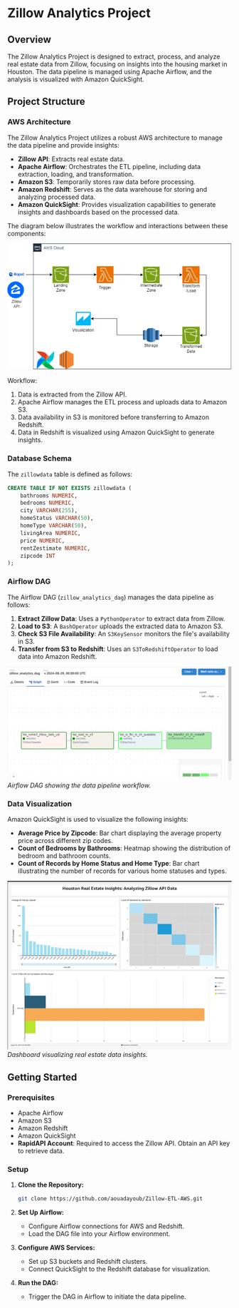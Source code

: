 # Zillow Analytics Project

## Overview

The Zillow Analytics Project is designed to extract, process, and analyze real estate data from Zillow, focusing on insights into the housing market in Houston. The data pipeline is managed using Apache Airflow, and the analysis is visualized with Amazon QuickSight.

## Project Structure

### AWS Architecture

The Zillow Analytics Project utilizes a robust AWS architecture to manage the data pipeline and provide insights:

- **Zillow API**: Extracts real estate data.
- **Apache Airflow**: Orchestrates the ETL pipeline, including data extraction, loading, and transformation.
- **Amazon S3**: Temporarily stores raw data before processing.
- **Amazon Redshift**: Serves as the data warehouse for storing and analyzing processed data.
- **Amazon QuickSight**: Provides visualization capabilities to generate insights and dashboards based on the processed data.

The diagram below illustrates the workflow and interactions between these components:

![AWS Architecture Schema](./img/aws_architecture.png)

Workflow:
1. Data is extracted from the Zillow API.
2. Apache Airflow manages the ETL process and uploads data to Amazon S3.
3. Data availability in S3 is monitored before transferring to Amazon Redshift.
4. Data in Redshift is visualized using Amazon QuickSight to generate insights.

### Database Schema

The `zillowdata` table is defined as follows:

```sql
CREATE TABLE IF NOT EXISTS zillowdata (
    bathrooms NUMERIC,
    bedrooms NUMERIC,
    city VARCHAR(255),
    homeStatus VARCHAR(50),
    homeType VARCHAR(50),
    livingArea NUMERIC,
    price NUMERIC,
    rentZestimate NUMERIC,
    zipcode INT
);
```

### Airflow DAG

The Airflow DAG (`zillow_analytics_dag`) manages the data pipeline as follows:

1. **Extract Zillow Data**: Uses a `PythonOperator` to extract data from Zillow.
2. **Load to S3**: A `BashOperator` uploads the extracted data to Amazon S3.
3. **Check S3 File Availability**: An `S3KeySensor` monitors the file's availability in S3.
4. **Transfer from S3 to Redshift**: Uses an `S3ToRedshiftOperator` to load data into Amazon Redshift.

![Airflow DAG](./img/dags_graph.png)
*Airflow DAG showing the data pipeline workflow.*

### Data Visualization

Amazon QuickSight is used to visualize the following insights:

- **Average Price by Zipcode**: Bar chart displaying the average property price across different zip codes.
- **Count of Bedrooms by Bathrooms**: Heatmap showing the distribution of bedroom and bathroom counts.
- **Count of Records by Home Status and Home Type**: Bar chart illustrating the number of records for various home statuses and types.

![Data Visualization](./img/dashboard.png)
*Dashboard visualizing real estate data insights.*

## Getting Started

### Prerequisites

- Apache Airflow
- Amazon S3
- Amazon Redshift
- Amazon QuickSight
- **RapidAPI Account**: Required to access the Zillow API. Obtain an API key to retrieve data.

### Setup

1. **Clone the Repository:**
   ```bash
   git clone https://github.com/aouadayoub/Zillow-ETL-AWS.git
   ```

2. **Set Up Airflow:**
   - Configure Airflow connections for AWS and Redshift.
   - Load the DAG file into your Airflow environment.

3. **Configure AWS Services:**
   - Set up S3 buckets and Redshift clusters.
   - Connect QuickSight to the Redshift database for visualization.

4. **Run the DAG:**
   - Trigger the DAG in Airflow to initiate the data pipeline.
